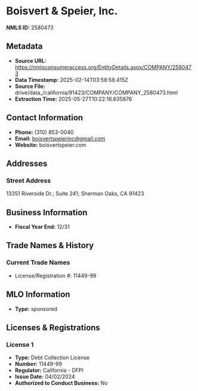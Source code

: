# Boisvert & Speier, Inc.

**NMLS ID:** 2580473

## Metadata
- **Source URL:** https://nmlsconsumeraccess.org/EntityDetails.aspx/COMPANY/2580473
- **Data Timestamp:** 2025-02-14T03:58:58.415Z
- **Source File:** drive/data_/california/91423/COMPANY/COMPANY_2580473.html
- **Extraction Time:** 2025-05-27T10:22:16.835876

## Contact Information
- **Phone:** (310) 853-0040
- **Email:** boisvertspeierinc@gmail.com
- **Website:** boisvertspeier.com

## Addresses
### Street Address
13351 Riverside Dr.; Suite 241; Sherman Oaks, CA 91423

## Business Information
- **Fiscal Year End:** 12/31

## Trade Names & History
### Current Trade Names
- License/Registration #: 11449-99

## MLO Information
- **Type:** sponsored

## Licenses & Registrations

### License 1
- **Type:** Debt Collection License
- **Number:** 11449-99
- **Regulator:** California - DFPI
- **Issue Date:** 04/02/2024
- **Authorized to Conduct Business:** No
